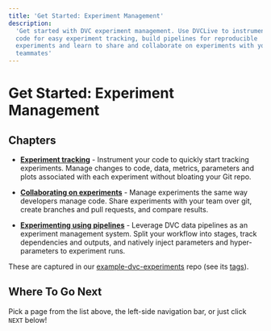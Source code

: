 ```yaml
---
title: 'Get Started: Experiment Management'
description:
  'Get started with DVC experiment management. Use DVCLive to instrument your
  code for easy experiment tracking, build pipelines for reproducible
  experiments and learn to share and collaborate on experiments with your
  teammates'
---
```


# Get Started: Experiment Management

## Chapters

- **[Experiment tracking]** - Instrument your code to quickly start tracking
  experiments. Manage changes to code, data, metrics, parameters and plots
  associated with each experiment without bloating your Git repo.

- **[Collaborating on experiments]** - Manage experiments the same way
  developers manage code. Share experiments with your team over git, create
  branches and pull requests, and compare results.

- **[Experimenting using pipelines]** - Leverage DVC data pipelines as an
  experiment management system. Split your workflow into stages, track
  dependencies and outputs, and natively inject parameters and hyper-parameters
  to experiment runs.

[experiment tracking]: /doc/start/experiments/experiment-tracking
[collaborating on experiments]: /doc/start/experiments/experiment-collaboration
[experimenting using pipelines]: /doc/start/experiments/experiment-pipelines

<admon type="tip">

These are captured in our [example-dvc-experiments] repo (see its
[tags][example-dvc-experiments-tags]).

[example-dvc-experiments]: https://github.com/iterative/example-dvc-experiments
[example-dvc-experiments-tags]:
  https://github.com/iterative/example-dvc-experiments/tags

</admon>

## Where To Go Next

Pick a page from the list above, the left-side navigation bar, or just click
`NEXT` below!
